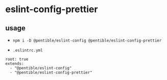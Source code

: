 # eslint-config-prettier

## usage

- `npm i -D @pentible/eslint-config @pentible/eslint-config-prettier`

- `.eslintrc.yml`

```
root: true
extends:
  - "@pentible/eslint-config"
  - "@pentible/eslint-config-prettier"
```
